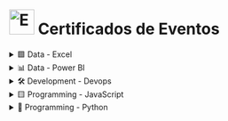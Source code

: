 <!-- # Participação de Eventos -->
# <img src="https://raw.githubusercontent.com/Tarikul-Islam-Anik/Animated-Fluent-Emojis/master/Emojis/Activities/Admission%20Tickets.png" alt="Events" width="45px"> Certificados de Eventos

<details><summary>🟩 Data - Excel</summary>
    <ul>
        <li><details><summary>Simplifica Excel Express</summary>
            <ul>
                <li><a href="./data/excel/230617_Cert_Excel_PH_Simplif_Trein_(Simplifica_Express).pdf">Certificado (PDF)</a></li>
                <li><a href="https://github.com/PedroHeeger/course/tree/main/simplifica_trein/excel/curso_059">Pasta do Projeto</a></li>
                <li><strong>Plataforma:</strong> Simplifica Treinamentos</li>
                <li><strong>Carga Horária:</strong> 10 Horas</li>
                <li><strong>Concluído em:</strong> 17/06/2023</li>
            </ul>
        </details></li>
        <li><details><summary>Semana do Excel</summary>
            <ul>
                <li><a href="./data/excel/230620_Cert_Excel_PH_Hashtag_Trein_(Semana).pdf">Certificado (PDF)</a></li>
                <li><a href="https://github.com/PedroHeeger/course/tree/main/hashtag/excel/curso_060">Pasta do Projeto</a></li>
                <li><strong>Plataforma:</strong> Hashtag Treinamentos</li>
                <li><strong>Carga Horária:</strong> 8 Horas</li>
                <li><strong>Concluído em:</strong> 15/06/2023</li>
            </ul>
        </details></li>
        <li><details><summary>Semana do Excel na Prática</summary>
            <ul>
                <li><a href="./data/excel/230622_Cert_Excel_PH_Empowerdata_(Semana).pdf">Certificado (PDF)</a></li>
                <li><a href="https://github.com/PedroHeeger/course/tree/main/empowerdata/excel/curso_065">Pasta do Projeto</a></li>
                <li><strong>Plataforma:</strong> Empowerdata</li>
                <li><strong>Carga Horária:</strong> 8 Horas</li>
                <li><strong>Concluído em:</strong> 22/06/2023</li>
            </ul>
        </details></li>
        <li><details><summary>Imersão Excel</summary>
            <ul>
                <li><a href="./data/excel/230706_Cert_Excel_PH_Karine_Lago_(Imersao).pdf">Certificado (PDF)</a></li>
                <li><a href="https://github.com/PedroHeeger/course/tree/main/outros/karine_lago/excel/curso_072">Pasta do Projeto</a></li>
                <li><strong>Plataforma:</strong> Karine Lago</li>
                <li><strong>Carga Horária:</strong> 5 Horas</li>
                <li><strong>Concluído em:</strong> 10/07/2023</li>
            </ul>
        </details></li>
    </ul>
</details>

<details><summary>📊 Data - Power BI</summary>
    <ul>
        <li><details><summary>Simplifica Power Excel</summary>
            <ul>
                <li><a href="./data/power_bi/230522_Cert_Power_BI...Excel_PH_Simplifica_Trein.pdf">Certificado (PDF)</a></li>
                <li><a href="https://github.com/PedroHeeger/course/tree/main/simplifica_trein/power_bi/curso_043">Pasta do Projeto</a></li>
                <li><strong>Plataforma:</strong> Simplifica Treinamentos</li>
                <li><strong>Carga Horária:</strong> 10 Horas</li>
                <li><strong>Concluído em:</strong> 22/05/2023</li>
            </ul>
        </details></li>
        <li><details><summary>Intensivão de Power BI 2023</summary>
            <ul>
                <li><a href="./data/power_bi/230511_Cert_Power_BI_PH_Hashtag_(Intensivao).pdf">Certificado (PDF)</a></li>
                <li><a href="https://github.com/PedroHeeger/course/tree/main/hashtag/power_bi/curso_041">Pasta do Projeto</a></li>
                <li><strong>Plataforma:</strong> Hashtag Treinamentos</li>
                <li><strong>Carga Horária:</strong> 8 Horas</li>
                <li><strong>Concluído em:</strong> 11/05/2023</li>
            </ul>
        </details></li>
        <li><details><summary>Acelerador de Carreira com Power BI</summary>
            <ul>
                <li><a href="./data/power_bi/230713_Cert_Power_BI_PH_Empowerdata_(Acelerador...Carreiras).pdf">Certificado (PDF)</a></li>
                <li><a href="https://github.com/PedroHeeger/course/blob/main/empowerdata/power_bi/curso_073">Pasta do Projeto</a></li>
                <li><strong>Plataforma:</strong> Empowerdata</li>
                <li><strong>Carga Horária:</strong> 8 Horas</li>
                <li><strong>Concluído em:</strong> 13/07/2023</li>
            </ul>
        </details></li>
        <li><details><summary>Simplifica Power BI Express</summary>
            <ul>
                <li><a href="./data/power_bi/230815_Cert_Power_BI_PH_Simplifica_Trein_(Express).pdf">Certificado (PDF)</a></li>
                <li><a href="https://github.com/PedroHeeger/course/tree/main/simplifica_trein/power_bi/curso_075">Pasta do Projeto</a></li>
                <li><strong>Plataforma:</strong> Simplifica Treinamentos</li>
                <li><strong>Carga Horária:</strong> 10 Horas</li>
                <li><strong>Concluído em:</strong> 15/08/2023</li>
            </ul>
        </details></li>
        <li><details><summary>Semana Power BI</summary>
            <ul>
                <li><a href="./data/power_bi/231119_Cert_Power_BI_PH_Cubo_Tres_(Semana).pdf">Certificado (PDF)</a></li>
                <li><a href="https://github.com/PedroHeeger/course/tree/main/cubo_tres/power_bi/curso_091">Pasta do Projeto</a></li>
                <li><strong>Plataforma:</strong> Cubo Três</li>
                <li><strong>Carga Horária:</strong> 8 Horas</li>
                <li><strong>Concluído em:</strong> 19/11/2023</li>
            </ul>
        </details></li>
    </ul>
</details>

<details><summary>🛠️ Development - Devops</summary>
    <ul>
        <li><details><summary>Iniciativa Devops</summary>
            <ul>
                <li><a href="./development/devops/220810_Cert_Devops_PH_Fabricio_Veronez_(Iniciativa_Devops).pdf">Certificado (PDF)</a></li>
                <li><a href="">Pasta do Projeto</a></li>
                <li><strong>Plataforma:</strong> Fabrício Veronez</li>
                <li><strong>Carga Horária:</strong> 10 Horas</li>
                <li><strong>Concluído em:</strong> 10/08/2022</li>
            </ul>
        </details></li>
    </ul>
</details>

<details><summary>🟨 Programming - JavaScript</summary>
    <ul>
        <li><details><summary>Intensivão de JavaScript</summary>
            <ul>
                <li><a href="./programming/java_script/230909_Cert_JavaScript_PH_Hashtag_(Intensivao).pdf">Certificado (PDF)</a></li>
                <li><a href="">Pasta do Projeto</a></li>
                <li><strong>Plataforma:</strong> Hashtag Treinamentos</li>
                <li><strong>Carga Horária:</strong> 5 Horas</li>
                <li><strong>Concluído em:</strong> 01/09/2023</li>
            </ul>
        </details></li>
    </ul>
</details>

<details><summary>🐍 Programming - Python</summary>
    <ul>
        <li><details><summary>Intensivão de Python</summary>
            <ul>
                <li><a href="./programming/python/230523_Cert_Python_PH_Hashtag_(Intesivao).pdf">Certificado (PDF)</a></li>
                <li><a href="">Pasta do Projeto</a></li>
                <li><strong>Plataforma:</strong> Hashtag Treinamentos</li>
                <li><strong>Carga Horária:</strong> 8 Horas</li>
                <li><strong>Concluído em:</strong> 18/05/2023</li>
            </ul>
        </details></li>
        <li><details><summary>Jornada de Python</summary>
            <ul>
                <li><a href="./programming/python/230727_Cert_Python_PH_Hashtag_(Jornada).pdf">Certificado (PDF)</a></li>
                <li><a href="">Pasta do Projeto</a></li>
                <li><strong>Plataforma:</strong> Hashtag Treinamentos</li>
                <li><strong>Carga Horária:</strong> 8 Horas</li>
                <li><strong>Concluído em:</strong> 27/07/2023</li>
            </ul>
        </details></li>
    </ul>
</details>